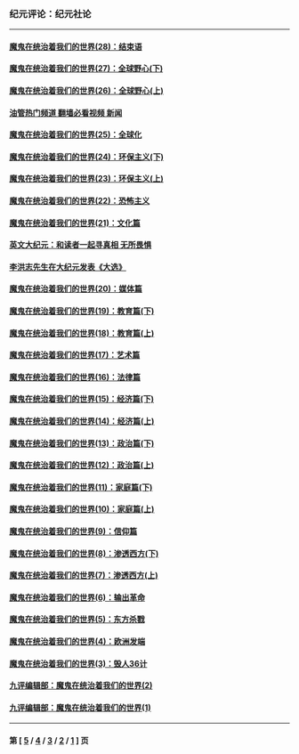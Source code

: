 ### 纪元评论：纪元社论
---
#### [魔鬼在统治着我们的世界(28)：结束语](../../pages/nsc422/n10936246.md?07300330) 
#### [魔鬼在统治着我们的世界(27)：全球野心(下)](../../pages/nsc422/n10928319.md?07300330) 
#### [魔鬼在统治着我们的世界(26)：全球野心(上)](../../pages/nsc422/n10900318.md?07300330) 
#### [油管热门频道 翻墙必看视频 新闻](ok?07300330)
#### [魔鬼在统治着我们的世界(25)：全球化](../../pages/nsc422/n10788205.md?07300330) 
#### [魔鬼在统治着我们的世界(24)：环保主义(下)](../../pages/nsc422/n10695307.md?07300330) 
#### [魔鬼在统治着我们的世界(23)：环保主义(上)](../../pages/nsc422/n10688613.md?07300330) 
#### [魔鬼在统治着我们的世界(22)：恐怖主义](../../pages/nsc422/n10614727.md?07300330) 
#### [魔鬼在统治着我们的世界(21)：文化篇](../../pages/nsc422/n10597706.md?07300330) 
#### [英文大纪元：和读者一起寻真相 无所畏惧](../../pages/nsc422/n12542027.md?07300330) 
#### [李洪志先生在大纪元发表《大选》](../../pages/nsc422/n12534746.md?07300330) 
#### [魔鬼在统治着我们的世界(20)：媒体篇](../../pages/nsc422/n10586579.md?07300330) 
#### [魔鬼在统治着我们的世界(19)：教育篇(下)](../../pages/nsc422/n10564808.md?07300330) 
#### [魔鬼在统治着我们的世界(18)：教育篇(上)](../../pages/nsc422/n10526970.md?07300330) 
#### [魔鬼在统治着我们的世界(17)：艺术篇](../../pages/nsc422/n10499093.md?07300330) 
#### [魔鬼在统治着我们的世界(16)：法律篇](../../pages/nsc422/n10485969.md?07300330) 
#### [魔鬼在统治着我们的世界(15)：经济篇(下)](../../pages/nsc422/n10469975.md?07300330) 
#### [魔鬼在统治着我们的世界(14)：经济篇(上)](../../pages/nsc422/n10457370.md?07300330) 
#### [魔鬼在统治着我们的世界(13)：政治篇(下)](../../pages/nsc422/n10448270.md?07300330) 
#### [魔鬼在统治着我们的世界(12)：政治篇(上)](../../pages/nsc422/n10444576.md?07300330) 
#### [魔鬼在统治着我们的世界(11)：家庭篇(下)](../../pages/nsc422/n10440961.md?07300330) 
#### [魔鬼在统治着我们的世界(10)：家庭篇(上)](../../pages/nsc422/n10435448.md?07300330) 
#### [魔鬼在统治着我们的世界(9)：信仰篇](../../pages/nsc422/n10432159.md?07300330) 
#### [魔鬼在统治着我们的世界(8)：渗透西方(下)](../../pages/nsc422/n10429603.md?07300330) 
#### [魔鬼在统治着我们的世界(7)：渗透西方(上)](../../pages/nsc422/n10426013.md?07300330) 
#### [魔鬼在统治着我们的世界(6)：输出革命](../../pages/nsc422/n10421536.md?07300330) 
#### [魔鬼在统治着我们的世界(5)：东方杀戮](../../pages/nsc422/n10417707.md?07300330) 
#### [魔鬼在统治着我们的世界(4)：欧洲发端](../../pages/nsc422/n10414890.md?07300330) 
#### [魔鬼在统治着我们的世界(3)：毁人36计](../../pages/nsc422/n10411583.md?07300330) 
#### [九评编辑部：魔鬼在统治着我们的世界(2)](../../pages/nsc422/n10410036.md?07300330) 
#### [九评编辑部：魔鬼在统治着我们的世界(1)](../../pages/nsc422/n10406825.md?07300330) 

---
#### 第 [ [5](./5.md?07300330) / [4](./4.md?07300330) / [3](./3.md?07300330) / [2](./2.md?07300330) / [1](./1.md?07300330) ] 页
